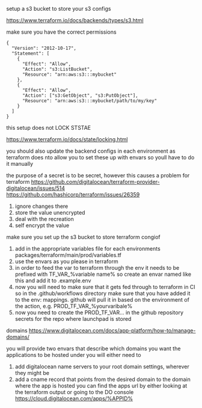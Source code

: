 setup a s3 bucket to store your s3 configs

https://www.terraform.io/docs/backends/types/s3.html

make sure you have the correct permissions

```
{
  "Version": "2012-10-17",
  "Statement": [
    {
      "Effect": "Allow",
      "Action": "s3:ListBucket",
      "Resource": "arn:aws:s3:::mybucket"
    },
    {
      "Effect": "Allow",
      "Action": ["s3:GetObject", "s3:PutObject"],
      "Resource": "arn:aws:s3:::mybucket/path/to/my/key"
    }
  ]
}
```


this setup does not LOCK STSTAE

https://www.terraform.io/docs/state/locking.html

you should also update the backend configs in each environment as terraform does nto allow you to
set these up with envars so youll have to do it manually

the purpose of a secret is to be secret, however this causes a problem for terraform
https://github.com/digitalocean/terraform-provider-digitalocean/issues/514
https://github.com/hashicorp/terraform/issues/26359

1. ignore changes there
2. store the value unencrypted
3. deal with the recreation
4. self encrypt the value

make sure you set up the s3 bucket to store terraform congiof

1. add in the appropriate variables file for each environments
   packages/terraform/main/prod/variables.tf
2. use the envars as you please in terraform
3. in order to feed the var to terraform through the env it needs to be prefixed
    with TF_VAR_%variable name% so create an envar named like this and add it to .example.env
4. now you will need to make sure that it gets fed through to terraform in CI so in the .github/workflows
directory make sure that you have added it to the env: mappings. github will pull it in based on the environment of the
action, e.g. PROD_TF_VAR_%yourvaribale%
5. now you need to create the PROD_TF_VAR... in the github repository secrets for the repo where launchpad is stored


domains
https://www.digitalocean.com/docs/app-platform/how-to/manage-domains/

you will provide two envars that describe which domains you want the applications to be hosted under
you will either need to

1. add digitalocean name servers to your root domain settings, wherever they might be
2. add a cname record that points from the desired domain to the domain where the app is hosted
you can find the apps url by either looking at the terraform output or going to the DO console
https://cloud.digitalocean.com/apps/%APPID%

